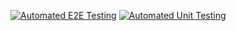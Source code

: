 [![Automated E2E Testing](https://github.com/YngvN/social-media-client/actions/workflows/e2e-test.yml/badge.svg?branch=workflow)](https://github.com/YngvN/social-media-client/actions/workflows/e2e-test.yml)
[![Automated Unit Testing](https://github.com/YngvN/social-media-client/actions/workflows/unit-test.yml/badge.svg?branch=workflow)](https://github.com/YngvN/social-media-client/actions/workflows/unit-test.yml)
